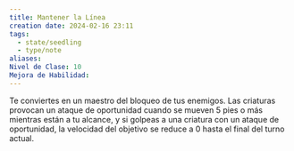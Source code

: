 ```yaml
---
title: Mantener la Línea
creation date: 2024-02-16 23:11
tags:
  - state/seedling
  - type/note
aliases: 
Nivel de Clase: 10
Mejora de Habilidad:
---
```

Te conviertes en un maestro del bloqueo de tus enemigos. Las criaturas provocan un ataque de
oportunidad cuando se mueven 5 pies o más mientras están a tu alcance, y si golpeas a una criatura con un ataque de oportunidad, la velocidad del objetivo se reduce a 0 hasta el final del turno actual.

